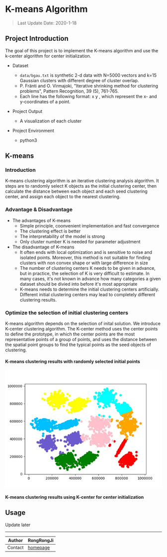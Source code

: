 # K-means Algorithm

> Last Update Date: 2020-1-18

## Project Introduction

The goal of this project is to implement the K-means algorithm and use the k-center algorithm for center initialization.

* Dataset
    * `data/bgau.txt` is synthetic 2-d data with N=5000 vectors and k=15 Gaussian clusters with different degree of cluster overlap.
    * P. Fränti and O. Virmajoki, "Iterative shrinking method for clustering problems", Pattern Recognition, 39 (5), 761-765.
    * Each line has the following format:  x  y  , which represent the x- and y-coordinates of a point.

* Project Output
    * A visualization of each cluster

* Project Environment
    * python3

## K-means
### Introduction
K-means clustering algorithm is an iterative clustering analysis algorithm. It steps are to randomly select K objects as the initial clustering center, then calculate the distance between each object and each seed clustering center, and assign each object to the nearest clustering.

### Advantage & Disadvantage
* The advantages of K-means
    * Simple principle, coonvenient implementation and fast convergence
    * The clustering effect is better
    * The interpretability of the model is strong
    * Only cluster number K is needed for parameter adjustment
* The disadvantage of K-means
    * It often ends with local optimization and is sensitive to noise and isolated points. Moreover, this method is not suitable for finding clusters with non convex shape or with large difference in size
    * The number of clustering centers K needs to be given in advance, but in practice, the selection of K is very difficult to estimate. In many cases, it's not known in advance how many categories a given dataset should be divied into before it's most appropriate
    * K-means needs to determine the initial clustering centers artificially. Different initial clustering centers may lead to completely different clustering results.

### Optimize the selection of initial clustering centers
K-means algorithm depends on the selection of inital solution. We introduce K-center clustering algorithm. The K-center method uses the center points to define the prototype, in which the center points are the most representative points of a group of points, and uses the distance between the spatial point groups to find the typical points as the seed objects of clustering.

#### K-means clustering results with randomly selected initial points
![avatar](https://github.com/RongRongJi/K-meansCluster/blob/master/data/pure_kmeans.jpg?raw=true)

#### K-means clustering results using K-center for center initialization



## Usage

Update later

****

|Author|RongRongJi|
|---|---
|Contact|[homepage](https://github.com/RongRongJi)

